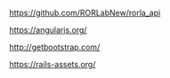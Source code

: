https://github.com/RORLabNew/rorla_api

https://angularjs.org/

http://getbootstrap.com/

https://rails-assets.org/
